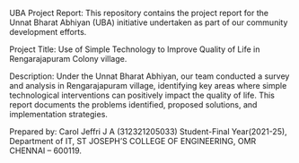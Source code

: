 UBA Project Report: 
This repository contains the project report for the Unnat Bharat Abhiyan (UBA) initiative undertaken as part of our community development efforts.

Project Title:
Use of Simple Technology to Improve Quality of Life in Rengarajapuram Colony village.

Description:
Under the Unnat Bharat Abhiyan, our team conducted a survey and analysis in Rengarajapuram village, identifying key areas where simple technological interventions can positively impact the quality of life. This report documents the problems identified, proposed solutions, and implementation strategies.

Prepared by: Carol Jeffri J A (312321205033)
Student-Final Year(2021-25), Department of IT, ST JOSEPH’S COLLEGE OF ENGINEERING,
OMR CHENNAI – 600119.
